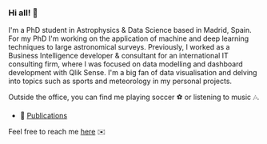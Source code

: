 <!---
pedromasb/pedromasb is a ✨ special ✨ repository because its `README.md` (this file) appears on your GitHub profile.
You can click the Preview link to take a look at your changes.

- 👋 Hi, I’m @pedromasb
- 👀 I’m interested in ...
- 🌱 I’m currently learning ...
- 💞️ I’m looking to collaborate on ...
- 📫 How to reach me ...

--->

### Hi all! 👋

I'm a PhD student in Astrophysics & Data Science based in Madrid, Spain. For my PhD I'm working on the application of machine and deep learning 
techniques to large astronomical surveys. Previously, I worked as a Business Intelligence developer & consultant for an international IT consulting firm, 
where I was focused on data modelling and dashboard development with Qlik Sense. I'm a big fan of data visualisation and delving into 
topics such as sports and meteorology in my personal projects. 

Outside the office, you can find me playing soccer ⚽ or listening to music 🎶.

- 📖 [Publications](https://ui.adsabs.harvard.edu/search/q=author%3A%22Mas-Buitrago%2C%20P.%22&sort=date%20desc%2C%20bibcode%20desc&p_=0)

Feel free to reach me [here](mailto:pmas@cab.inta-csic.es) ✉️
